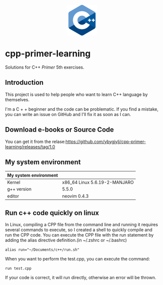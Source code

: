<p align="center"><a href="https://vuejs.org" target="_blank" rel="noopener noreferrer"><img width="100" src="https://raw.githubusercontent.com/github/explore/80688e429a7d4ef2fca1e82350fe8e3517d3494d/topics/cpp/cpp.png" alt="Cpp logo"></a></p>

# cpp-primer-learning

Solutions for C++ *Primer* 5th exercises.
## Introduction
This project is used to help people who want to learn C++ language by themselves.

I'm a C + + beginner and the code can be problematic. If you find a mistake, you can write an issue on GitHub and I'll fix it as soon as I can.
## Download e-books or Source Code

You can get it from the relase:https://github.com/ybygjylj/cpp-primer-learning/releases/tag/1.0

## My system environment
| My system environment |                               |
| --------------------- | ----------------------------- |
| Kernel                | x86_64 Linux 5.6.19-2-MANJARO |
| g++ version           | 5.5.0                         |
| editor                | neovim 0.4.3                  |

## Run c++ code quickly on linux
In Linux, compiling a CPP file from the command line and running it requires several commands to execute, so I created a shell to quickly compile and run the CPP code. You can execute the CPP file with the run statement by adding the alias directive definition.(in ~/.zshrc or ~/.bashrc)

```
alias run="~/Documents/c++/run.sh"
```

When you want to perform the test.cpp, you can execute the command:

```
run test.cpp
```

If your code is correct, it will run directly, otherwise an error will be thrown.

